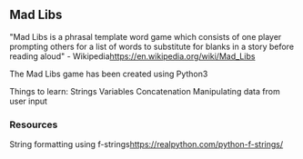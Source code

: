 ## Mad Libs
"Mad Libs is a phrasal template word game which consists of one player prompting others for a list of words to substitute for blanks in a story before reading aloud" - Wikipedia<https://en.wikipedia.org/wiki/Mad_Libs>

The Mad Libs game has been created using Python3

Things to learn:
     Strings
     Variables
     Concatenation
     Manipulating data from user input

### **Resources**
String formatting using f-strings<https://realpython.com/python-f-strings/>